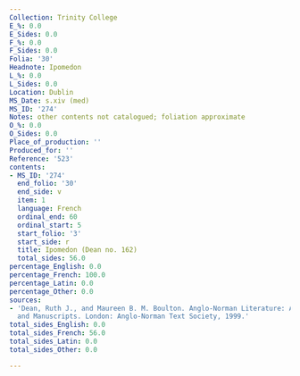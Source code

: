 ```yaml
---
Collection: Trinity College
E_%: 0.0
E_Sides: 0.0
F_%: 0.0
F_Sides: 0.0
Folia: '30'
Headnote: Ipomedon
L_%: 0.0
L_Sides: 0.0
Location: Dublin
MS_Date: s.xiv (med)
MS_ID: '274'
Notes: other contents not catalogued; foliation approximate
O_%: 0.0
O_Sides: 0.0
Place_of_production: ''
Produced_for: ''
Reference: '523'
contents:
- MS_ID: '274'
  end_folio: '30'
  end_side: v
  item: 1
  language: French
  ordinal_end: 60
  ordinal_start: 5
  start_folio: '3'
  start_side: r
  title: Ipomedon (Dean no. 162)
  total_sides: 56.0
percentage_English: 0.0
percentage_French: 100.0
percentage_Latin: 0.0
percentage_Other: 0.0
sources:
- 'Dean, Ruth J., and Maureen B. M. Boulton. Anglo-Norman Literature: A Guide to Texts
  and Manuscripts. London: Anglo-Norman Text Society, 1999.'
total_sides_English: 0.0
total_sides_French: 56.0
total_sides_Latin: 0.0
total_sides_Other: 0.0

---
```


